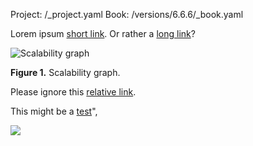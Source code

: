 Project: /_project.yaml
Book: /versions/6.6.6/_book.yaml

Lorem ipsum [short link](/versions/6.6.6/foo/bar). Or rather a [long link](https://bazel.build/versions/6.6.6/foo/bar)?

![Scalability graph](/versions/6.6.6/rules/scalability-graph.png "Scalability graph")

**Figure 1.** Scalability graph.

Please ignore this [relative link](relative/link).

This might be a <a href="/versions/6.6.6/foo/bar">test</a>",

<img src="https://bazel.build/versions/6.6.6/images/test.jpg">
